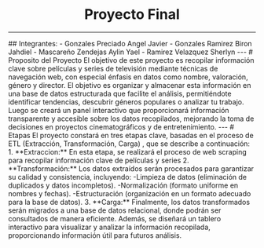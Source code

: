 <div align="center">
<h1>Proyecto Final</h1>
</div>
<hr>
## Integrantes:
- Gonzales Preciado Angel Javier
- Gonzales Ramirez Biron Jahdiel
- Mascareño Zendejas Aylin Yael 
- Ramirez Velazquez Sherlyn
---
# Proposito del Proyecto
El objetivo de este proyecto es recopilar información clave sobre películas y series de televisión mediante técnicas de navegación web, con especial énfasis en datos como nombre, valoración, género y director.
El objetivo es organizar y almacenar esta información en una base de datos estructurada que facilite el análisis, permitiéndote identificar tendencias, descubrir géneros populares o analizar tu trabajo. Luego se creará un panel interactivo que proporcionará información transparente y accesible sobre los datos recopilados, mejorando la toma de decisiones en proyectos cinematográficos y de entretenimiento.
---
# Etapas
El proyecto constará en tres etapas clave, basadas en el proceso de ETL (Extracción, Transformación, Carga) , que se describe a continuación:
1. **Extraccion:** 
En esta etapa, se realizará el proceso de web scraping para recopilar información clave de películas y series
2. **Transformación:** 
Los datos extraídos serán procesados ​​para garantizar su calidad y consistencia, incluyendo:
-Limpieza de datos (eliminación de duplicados y datos incompletos).
-Normalización (formato uniforme en nombres y fechas).
-Estructuración (organización en un formato adecuado para la base de datos).
3. **Carga:**
Finalmente, los datos transformados serán migrados a una base de datos relacional, donde podrán ser consultados de manera eficiente. Además, se diseñará un tablero interactivo para visualizar y analizar la información recopilada, proporcionando información útil para futuros análisis. 
